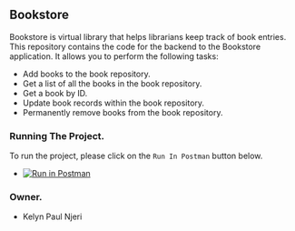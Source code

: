 ## Bookstore 
Bookstore is virtual library that helps librarians keep track of book entries.
This repository contains the code for the backend to the Bookstore application. It allows you to perform the following tasks:
- Add books to the book repository.
- Get a list of all the books in the book repository.
- Get a book by ID.
- Update book records within the book repository.
- Permanently remove books from the book repository.

### Running The Project.
To run the project, please click on the `Run In Postman` button below.
- [![Run in Postman](https://run.pstmn.io/button.svg)](https://app.getpostman.com/run-collection/1bbbf7e840997105b3e6)

### Owner.
- Kelyn Paul Njeri